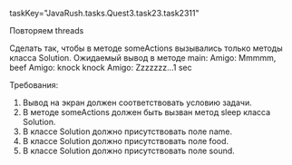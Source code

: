 taskKey="JavaRush.tasks.Quest3.task23.task2311"

Повторяем threads

Сделать так, чтобы в методе someActions вызывались только методы класса Solution.
Ожидаемый вывод в методе main:
Amigo: Mmmmm, beef
Amigo: knock knock
Amigo: Zzzzzzz...1 sec


Требования:
1.	Вывод на экран должен соответствовать условию задачи.
2.	В методе someActions должен быть вызван метод sleep класса Solution.
3.	В классе Solution должно присутствовать поле name.
4.	В классе Solution должно присутствовать поле food.
5.	В классе Solution должно присутствовать поле sound.


